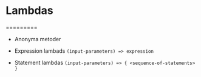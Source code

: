 # Lambdas
=========

- Anonyma metoder

- Expression lambads `(input-parameters) => expression`
- Statement lambdas `(input-parameters) => { <sequence-of-statements> }`
